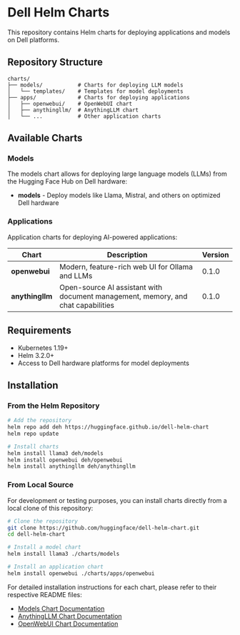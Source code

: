 # Dell Helm Charts

This repository contains Helm charts for deploying applications and models on Dell platforms.

## Repository Structure

```
charts/
├── models/           # Charts for deploying LLM models
│   └── templates/    # Templates for model deployments
├── apps/             # Charts for deploying applications
│   ├── openwebui/    # OpenWebUI chart
│   ├── anythingllm/  # AnythingLLM chart
│   └── ...           # Other application charts
```

## Available Charts

### Models

The models chart allows for deploying large language models (LLMs) from the Hugging Face Hub on Dell hardware:

- **models** - Deploy models like Llama, Mistral, and others on optimized Dell hardware

### Applications

Application charts for deploying AI-powered applications:

| Chart | Description | Version |
|-------|-------------|---------|
| **openwebui** | Modern, feature-rich web UI for Ollama and LLMs | 0.1.0 |
| **anythingllm** | Open-source AI assistant with document management, memory, and chat capabilities | 0.1.0 |

## Requirements

- Kubernetes 1.19+
- Helm 3.2.0+
- Access to Dell hardware platforms for model deployments 

## Installation

### From the Helm Repository

```bash
# Add the repository
helm repo add deh https://huggingface.github.io/dell-helm-chart
helm repo update

# Install charts
helm install llama3 deh/models
helm install openwebui deh/openwebui
helm install anythingllm deh/anythingllm
```

### From Local Source

For development or testing purposes, you can install charts directly from a local clone of this repository:

```bash
# Clone the repository
git clone https://github.com/huggingface/dell-helm-chart.git
cd dell-helm-chart

# Install a model chart
helm install llama3 ./charts/models

# Install an application chart
helm install openwebui ./charts/apps/openwebui
```

For detailed installation instructions for each chart, please refer to their respective README files:

- [Models Chart Documentation](./models/README.md)
- [AnythingLLM Chart Documentation](./apps/anythingllm/README.md)
- [OpenWebUI Chart Documentation](./apps/openwebui/README.md)